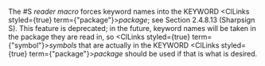  



The #S *reader macro* forces keyword names into the KEYWORD <ClLinks styled={true} term={"package"}><i>package</i></ClLinks>; see Section 2.4.8.13 (Sharpsign S). This feature is deprecated; in the future, keyword names will be taken in the package they are read in, so <ClLinks styled={true} term={"symbol"}><i>symbols</i></ClLinks> that are actually in the KEYWORD <ClLinks styled={true} term={"package"}><i>package</i></ClLinks> should be used if that is what is desired. 











